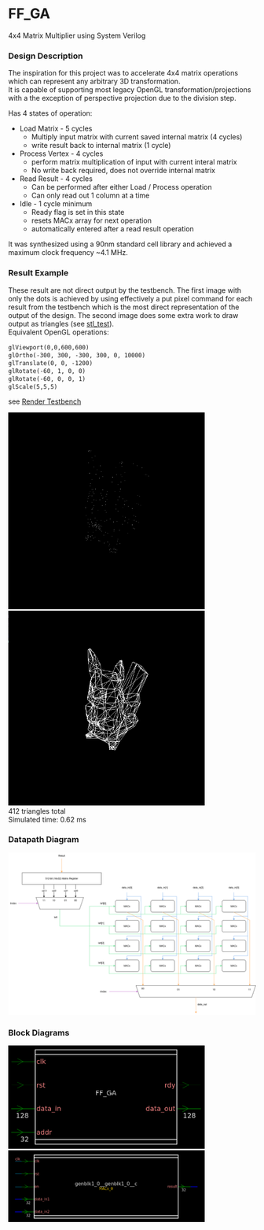 # FF_GA
4x4 Matrix Multiplier using System Verilog

### Design Description
The inspiration for this project was to accelerate 4x4 matrix operations which can represent any arbitrary 3D transformation.  
It is capable of supporting most legacy OpenGL transformation/projections with a the exception of perspective projection due to the division step.  

Has 4 states of operation:  
- Load Matrix - 5 cycles
  - Multiply input matrix with current saved internal matrix (4 cycles)
  - write result back to internal matrix (1 cycle)
- Process Vertex - 4 cycles
  - perform matrix multiplication of input with current interal matrix
  - No write back required, does not override internal matrix
- Read Result - 4 cycles
  - Can be performed after either Load / Process operation
  - Can only read out 1 column at a time
- Idle - 1 cycle minimum
  - Ready flag is set in this state
  - resets MACx array for next operation
  - automatically entered after a read result operation

It was synthesized using a 90nm standard cell library and achieved a maximum clock frequency ~4.1 MHz.

### Result Example
These result are not direct output by the testbench. The first image with only the dots is achieved by using effectively a put pixel command for each result from the testbench
which is the most direct representation of the output of the design. The second image does some extra work to draw output as triangles (see [stl_test](stl_test)).   
Equivalent OpenGL operations:    
```
glViewport(0,0,600,600)
glOrtho(-300, 300, -300, 300, 0, 10000)
glTranslate(0, 0, -1200)
glRotate(-60, 1, 0, 0)
glRotate(-60, 0, 0, 1)
glScale(5,5,5)
```
see [Render Testbench](src/render_test.sv)  

<img src="img/pika.png" width="400"> <img src="img/pika2.png"  width="400">  
412 triangles total  
Simulated time: 0.62 ms

### Datapath Diagram

<img src="img/ffga.png">

### Block Diagrams

<img src="img/in_out_schematic.png" width="400"> <img src="img/macx_schematic.png" width="400">
